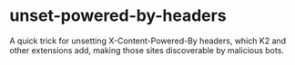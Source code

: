 # unset-powered-by-headers
A quick trick for unsetting X-Content-Powered-By headers, which K2 and other extensions add, making those sites discoverable by malicious bots.
